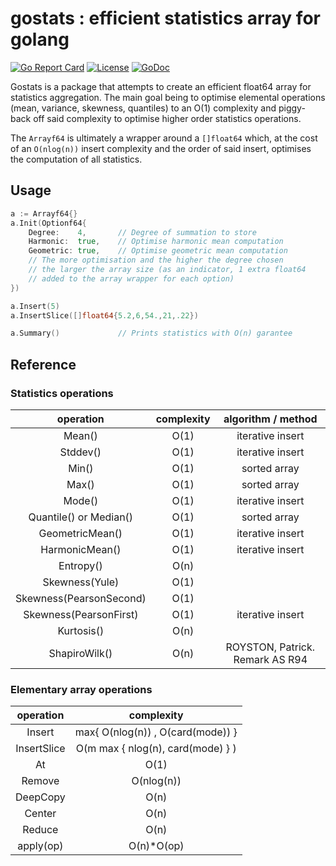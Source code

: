 # gostats : efficient statistics array for golang

[![Go Report Card](https://goreportcard.com/badge/ichbinfrog/gostats)](https://goreportcard.com/report/github.com/ichbinfrog/gostats) [![License](https://img.shields.io/badge/License-Apache%202.0-blue.svg)](https://github.com/ichbinfrog/gostats/blob/master/LICENSE) [![GoDoc](https://godoc.org/github.com/ichbinfrog/gostats?status.svg)](https://godoc.org/github.com/ichbinfrog/gostats) 

Gostats is a package that attempts to create an efficient float64 array for statistics aggregation. The main goal being to optimise elemental operations (mean, variance, skewness, quantiles) to an O(1) complexity and piggy-back off said complexity to optimise higher order statistics operations. 

The `Arrayf64` is ultimately a wrapper around a `[]float64` which, at the cost of an `O(nlog(n))` insert complexity and the order of said insert, optimises the computation of all statistics.

## Usage


```go
a := Arrayf64{}
a.Init(Optionf64{
    Degree:    4,       // Degree of summation to store
    Harmonic:  true,    // Optimise harmonic mean computation
    Geometric: true,    // Optimise geometric mean computation
    // The more optimisation and the higher the degree chosen
    // the larger the array size (as an indicator, 1 extra float64
    // added to the array wrapper for each option)
})

a.Insert(5)
a.InsertSlice([]float64{5.2,6,54.,21,.22})

a.Summary()             // Prints statistics with O(n) garantee 
```


## Reference

### Statistics operations

|        operation        |   complexity  |        algorithm / method       |
|:-----------------------:|:-------------:|:-------------------------------:|
|          Mean()         |      O(1)     |         iterative insert        |
|         Stddev()        |      O(1)     |         iterative insert        |
|          Min()          |      O(1)     |           sorted array          |
|          Max()          |      O(1)     |           sorted array          |
|          Mode()         |      O(1)     |         iterative insert        |
|  Quantile() or Median() |      O(1)     |           sorted array          |
|      GeometricMean()    |      O(1)     |         iterative insert        |
|       HarmonicMean()    |      O(1)     |         iterative insert        |
|        Entropy()        |      O(n)     |                                 |
|      Skewness(Yule)     |      O(1)     |                                 |
| Skewness(PearsonSecond) |      O(1)     |                                 |
|  Skewness(PearsonFirst) |      O(1)     |         iterative insert        |
|        Kurtosis()       |      O(n)     |                                 |
|      ShapiroWilk()      |      O(n)     | ROYSTON, Patrick. Remark AS R94 |

### Elementary array operations

|  operation  |  complexity |
|:-----------:|:-----------:|
|    Insert   |  max{ O(nlog(n)) , O(card(mode)) }|
| InsertSlice | O(m max { nlog(n), card(mode) } ) |
|      At     |     O(1)    |
|    Remove   |  O(nlog(n)) |
|   DeepCopy  |     O(n)    |
|    Center   |     O(n)    |
|    Reduce   |     O(n)    |
|  apply(op)  |  O(n)*O(op) |
